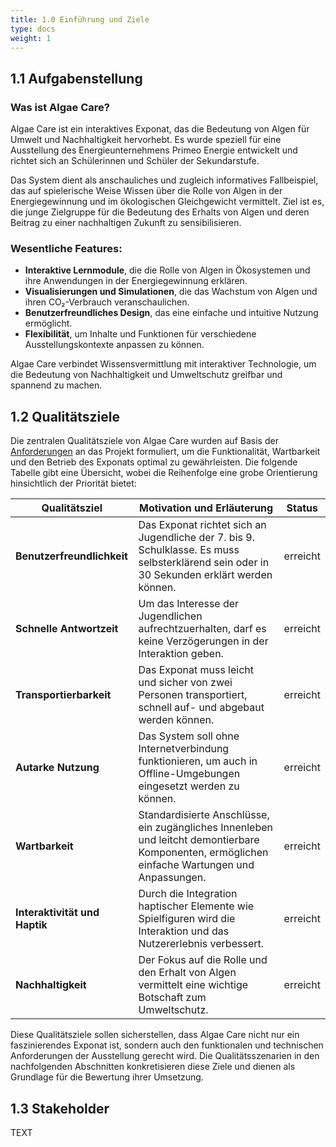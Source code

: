 ```yaml
---
title: 1.0 Einführung und Ziele
type: docs
weight: 1
---
```


## 1.1 Aufgabenstellung

### Was ist Algae Care?

Algae Care ist ein interaktives Exponat, das die Bedeutung von Algen für Umwelt und Nachhaltigkeit hervorhebt. Es wurde speziell für eine Ausstellung des Energieunternehmens Primeo Energie entwickelt und richtet sich an Schülerinnen und Schüler der Sekundarstufe.

Das System dient als anschauliches und zugleich informatives Fallbeispiel, das auf spielerische Weise Wissen über die Rolle von Algen in der Energiegewinnung und im ökologischen Gleichgewicht vermittelt. Ziel ist es, die junge Zielgruppe für die Bedeutung des Erhalts von Algen und deren Beitrag zu einer nachhaltigen Zukunft zu sensibilisieren.

### Wesentliche Features:
- **Interaktive Lernmodule**, die die Rolle von Algen in Ökosystemen und ihre Anwendungen in der Energiegewinnung erklären.
- **Visualisierungen und Simulationen**, die das Wachstum von Algen und ihren CO₂-Verbrauch veranschaulichen.
- **Benutzerfreundliches Design**, das eine einfache und intuitive Nutzung ermöglicht.
- **Flexibilität**, um Inhalte und Funktionen für verschiedene Ausstellungskontexte anpassen zu können.

Algae Care verbindet Wissensvermittlung mit interaktiver Technologie, um die Bedeutung von Nachhaltigkeit und Umweltschutz greifbar und spannend zu machen.

## 1.2 Qualitätsziele

Die zentralen Qualitätsziele von Algae Care wurden auf Basis der [Anforderungen](/sad/anforderungen) an das Projekt formuliert, um die Funktionalität, Wartbarkeit und den Betrieb des Exponats optimal zu gewährleisten. Die folgende Tabelle gibt eine Übersicht, wobei die Reihenfolge eine grobe Orientierung hinsichtlich der Priorität bietet:

| Qualitätsziel                  | Motivation und Erläuterung                                                                                                                     | Status   |
| ------------------------------ |------------------------------------------------------------------------------------------------------------------------------------------------|----------|
| **Benutzerfreundlichkeit**     | Das Exponat richtet sich an Jugendliche der 7. bis 9. Schulklasse. Es muss selbsterklärend sein oder in 30 Sekunden erklärt werden können.     | erreicht |
| **Schnelle Antwortzeit**       | Um das Interesse der Jugendlichen aufrechtzuerhalten, darf es keine Verzögerungen in der Interaktion geben.                                    | erreicht |
| **Transportierbarkeit**        | Das Exponat muss leicht und sicher von zwei Personen transportiert, schnell auf- und abgebaut werden können.                                   | erreicht |
| **Autarke Nutzung**            | Das System soll ohne Internetverbindung funktionieren, um auch in Offline-Umgebungen eingesetzt werden zu können.                              | erreicht |
| **Wartbarkeit**                | Standardisierte Anschlüsse, ein zugängliches Innenleben und leitcht demontierbare Komponenten, ermöglichen einfache Wartungen und Anpassungen. | erreicht |
| **Interaktivität und Haptik**  | Durch die Integration haptischer Elemente wie Spielfiguren wird die Interaktion und das Nutzererlebnis verbessert.                             | erreicht |
| **Nachhaltigkeit**             | Der Fokus auf die Rolle und den Erhalt von Algen vermittelt eine wichtige Botschaft zum Umweltschutz.                                          | erreicht |

Diese Qualitätsziele sollen sicherstellen, dass Algae Care nicht nur ein faszinierendes Exponat ist, sondern auch den funktionalen und technischen Anforderungen der Ausstellung gerecht wird. Die Qualitätsszenarien in den nachfolgenden Abschnitten konkretisieren diese Ziele und dienen als Grundlage für die Bewertung ihrer Umsetzung.

## 1.3 Stakeholder

TEXT